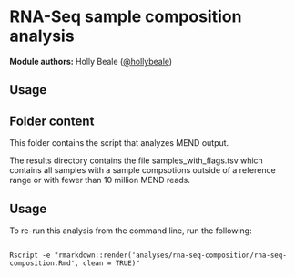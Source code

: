 # RNA-Seq sample composition analysis

**Module authors:** Holly Beale ([@hollybeale](https://github.com/hbeale))

## Usage


## Folder content

This folder contains the script that analyzes MEND output.

The results directory contains the file samples_with_flags.tsv which contains all samples with a sample compsotions outside of a reference range or with fewer than 10 million MEND reads. 


## Usage

To re-run this analysis from the command line, run the following:
```

Rscript -e "rmarkdown::render('analyses/rna-seq-composition/rna-seq-composition.Rmd', clean = TRUE)"

```


